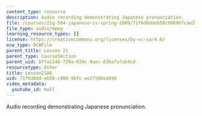 ```yaml
---
content_type: resource
description: Audio recording demonstrating Japanese pronunciation.
file: /courses/21g-504-japanese-iv-spring-2009/71f6d8ddeb58c90896fcae2750bed49d_Lesson21A6.mp3
file_type: audio/mpeg
learning_resource_types: []
license: https://creativecommons.org/licenses/by-nc-sa/4.0/
ocw_type: OCWFile
parent_title: Lesson 21
parent_type: CourseSection
parent_uid: bffa1146-720a-039c-9aec-636a7a7ab4cd
resourcetype: Other
title: Lesson21A6
uid: 71f6d8dd-eb58-c908-96fc-ae2750bed49d
video_metadata:
  youtube_id: null
---
```

Audio recording demonstrating Japanese pronunciation.